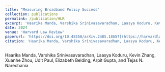 ```yaml
---
title: "Measuring Broadband Policy Success"
collection: publications
permalink: /publication/HLR
excerpt: 'Haarika Manda, Varshika Srinivasavaradhan, Laasya Koduru, Kevin Zhang, Xuanhe Zhou, Udit Paul, Elizabeth Belding, Arpit Gupta, and Tejas N. Narechania'
date: 2024
venue: 'Harvard Law Review'
paperurl: 'https://doi.org/10.48550/arXiv.2405.18657](https://harvardlawreview.org/blog/2024/07/measuring-broadband-policy-success/'
citation: 'Haarika Manda, Varshika Srinivasavaradhan, Laasya Koduru, Kevin Zhang, Xuanhe Zhou, Udit Paul, Elizabeth Belding, Arpit Gupta, and Tejas N. Narechania. 2024. Measuring Broadband Policy Success. In Harvard Law Review Blog.'
---
```

Haarika Manda, Varshika Srinivasavaradhan, Laasya Koduru, Kevin Zhang, Xuanhe Zhou, Udit Paul, Elizabeth Belding, Arpit Gupta, and Tejas N. Narechania
